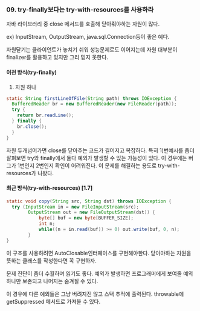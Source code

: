 ### 09. try-finally보다는 try-with-resources를 사용하라

자바 라이브러리 중 close 메서드를 호출해 닫아줘야하는 자원이 많다.

ex) InputStream, OutputStream, java.sql.Connection등이 좋은 예다.

자원닫기는 클라이언트가 놓치기 쉬워 성능문제로도 이어지는데 자원 대부분이 finalizer를 활용하고 있지만 그리 믿지 못한다.

#### 이전 방식(try-finally)
1) 자원 하나
```java
static String firstLineOfFile(String path) throws IOException {
  BufferedReader br = new BufferedReader(new FileReader(path));
  try {
    return br.readLine();
  } finally {
    br.close();
  }
}
```

자원 두개넘어가면 close를 닫아주는 코드가 길어지고 복잡하다. 특히 1)번예시를 좀더 살펴보면 try와 finally에서 둘다 예외가 발생할 수 있는 가능성이 있다.
이 경우에는 버그가 1번인지 2번인지 확인이 어려워진다. 이 문제를 해결하는 용도로 try-with-resources가 나왔다.


#### 최근 방식(try-with-resources) [1.7]
```java
static void copy(String src, String dst) throws IOException {
  try (InputStream in = new FileInputStream(src);
        OutputStream out = new FileOutputStream(dst)) {
            byte[] buf = new byte[BUFFER_SIZE];
            int n;
            while((n = in.read(buf)) >= 0) out.write(buf, 0, n);
        }
}
```
이 구조를 사용하려면 AutoClosable인터페이스를 구현해야한다. 닫아야하는 자원을 뜻하는 클래스를 작성한다면 꼭 구현하자.

문제 진단이 좀더 수월하며 읽기도 좋다. 예외가 발생하면 프로그래머에게 보여줄 예외 하나만 보존되고 나머지는 숨겨질 수 있다. 

이 경우에 다른 예외들은 그냥 버려지진 않고 스택 추적에 출력된다. throwable에 getSuppressed 메서드로 가져올 수 있다.
